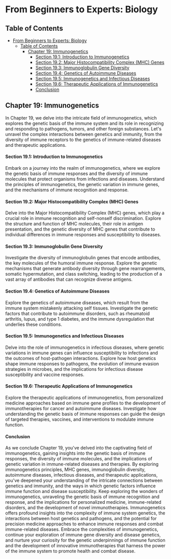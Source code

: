 # From Beginners to Experts: Biology

## Table of Contents

- [From Beginners to Experts: Biology](#from-beginners-to-experts-biology)
  - [Table of Contents](#table-of-contents)
    - [Chapter 19: Immunogenetics](#chapter-19-immunogenetics)
      - [Section 19.1: Introduction to Immunogenetics](#section-191-introduction-to-immunogenetics)
      - [Section 19.2: Major Histocompatibility Complex (MHC) Genes](#section-192-major-histocompatibility-complex-mhc-genes)
      - [Section 19.3: Immunoglobulin Gene Diversity](#section-193-immunoglobulin-gene-diversity)
      - [Section 19.4: Genetics of Autoimmune Diseases](#section-194-genetics-of-autoimmune-diseases)
      - [Section 19.5: Immunogenetics and Infectious Diseases](#section-195-immunogenetics-and-infectious-diseases)
      - [Section 19.6: Therapeutic Applications of Immunogenetics](#section-196-therapeutic-applications-of-immunogenetics)
      - [Conclusion](#conclusion)

## Chapter 19: Immunogenetics

In Chapter 19, we delve into the intricate field of immunogenetics, which explores the genetic basis of the immune system and its role in recognizing and responding to pathogens, tumors, and other foreign substances. Let's unravel the complex interactions between genetics and immunity, from the diversity of immune receptors to the genetics of immune-related diseases and therapeutic applications.

#### Section 19.1: Introduction to Immunogenetics

Embark on a journey into the realm of immunogenetics, where we explore the genetic basis of immune responses and the diversity of immune molecules that protect organisms from infections and diseases. Understand the principles of immunogenetics, the genetic variation in immune genes, and the mechanisms of immune recognition and response.

#### Section 19.2: Major Histocompatibility Complex (MHC) Genes

Delve into the Major Histocompatibility Complex (MHC) genes, which play a crucial role in immune recognition and self-nonself discrimination. Explore the structure and function of MHC molecules, their role in antigen presentation, and the genetic diversity of MHC genes that contribute to individual differences in immune responses and susceptibility to diseases.

#### Section 19.3: Immunoglobulin Gene Diversity

Investigate the diversity of immunoglobulin genes that encode antibodies, the key molecules of the humoral immune response. Explore the genetic mechanisms that generate antibody diversity through gene rearrangements, somatic hypermutation, and class switching, leading to the production of a vast array of antibodies that can recognize diverse antigens.

#### Section 19.4: Genetics of Autoimmune Diseases

Explore the genetics of autoimmune diseases, which result from the immune system mistakenly attacking self tissues. Investigate the genetic factors that contribute to autoimmune disorders, such as rheumatoid arthritis, lupus, and type 1 diabetes, and the immune dysregulation that underlies these conditions.

#### Section 19.5: Immunogenetics and Infectious Diseases

Delve into the role of immunogenetics in infectious diseases, where genetic variations in immune genes can influence susceptibility to infections and the outcomes of host-pathogen interactions. Explore how host genetics shape immune responses to pathogens, the evolution of immune evasion strategies in microbes, and the implications for infectious disease susceptibility and vaccine responses.

#### Section 19.6: Therapeutic Applications of Immunogenetics

Explore the therapeutic applications of immunogenetics, from personalized medicine approaches based on immune gene profiles to the development of immunotherapies for cancer and autoimmune diseases. Investigate how understanding the genetic basis of immune responses can guide the design of targeted therapies, vaccines, and interventions to modulate immune function.

#### Conclusion

As we conclude Chapter 19, you've delved into the captivating field of immunogenetics, gaining insights into the genetic basis of immune responses, the diversity of immune molecules, and the implications of genetic variation in immune-related diseases and therapies. By exploring immunogenetics principles, MHC genes, immunoglobulin diversity, autoimmune diseases, infectious diseases, and therapeutic applications, you've deepened your understanding of the intricate connections between genetics and immunity, and the ways in which genetic factors influence immune function and disease susceptibility. Keep exploring the wonders of immunogenetics, unraveling the genetic basis of immune recognition and response, and the implications for personalized medicine, immune-related disorders, and the development of novel immunotherapies. Immunogenetics offers profound insights into the complexity of immune system genetics, the interactions between host genetics and pathogens, and the potential for precision medicine approaches to enhance immune responses and combat immune-related diseases. Embrace the complexities of immunogenetics, continue your exploration of immune gene diversity and disease genetics, and nurture your curiosity for the genetic underpinnings of immune function and the development of innovative immunotherapies that harness the power of the immune system to promote health and combat disease.
